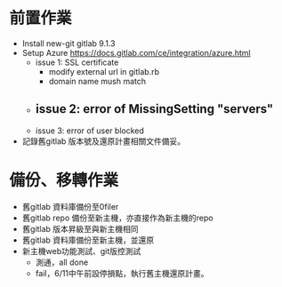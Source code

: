 # 前置作業
- Install new-git
gitlab 9.1.3
- Setup Azure
https://docs.gitlab.com/ce/integration/azure.html
  - issue 1: SSL certificate
    - modify external url in gitlab.rb
    - domain name mush match
  - issue 2: error of MissingSetting "servers"
    - 
  - issue 3: error of user blocked
- 記錄舊gitlab 版本號及還原計畫相關文件備妥。

# 備份、移轉作業
- 舊gitlab 資料庫備份至0filer
- 舊gitlab repo 備份至新主機，亦直接作為新主機的repo
- 舊gitlab 版本昇級至與新主機相同
- 舊gitlab 資料庫備份至新主機，並還原
- 新主機web功能測試、git版控測試
    - 測通，all done
    - fail，6/11中午前設停損點，執行舊主機還原計畫。